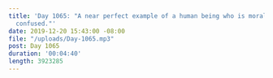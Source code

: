 ```yaml
---
title: 'Day 1065: "A near perfect example of a human being who is morally lost and
  confused."'
date: 2019-12-20 15:43:00 -08:00
file: "/uploads/Day-1065.mp3"
post: Day 1065
duration: '00:04:40'
length: 3923285
---
```


